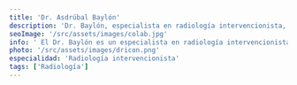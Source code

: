 ```yaml
---
title: 'Dr. Asdrúbal Baylón'
description: 'Dr. Baylón, especialista en radiología intervencionista, ofrece tratamientos mínimamente invasivos en nuestra clínica de corta estancia.'
seoImage: '/src/assets/images/colab.jpg'
info: ' El Dr. Baylón es un especialista en radiología intervencionista, comprometido con brindar soluciones mínimamente invasivas para diversas condiciones médicas. Su enfoque en técnicas avanzadas de imagen y tratamiento asegura que los pacientes reciban atención precisa y eficaz. El Dr. Baylón se dedica a ofrecer un cuidado integral, trabajando de la mano con cada paciente para mejorar su salud y bienestar general.'
photo: '/src/assets/images/dricon.png'
especialidad: 'Radiología intervencionista'
tags: ['Radiología']
---
```

